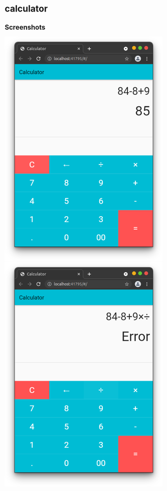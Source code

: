 # calculator



## Screenshots



![image-20220219121116725](https://github.com/main-c/my-beginning-with-flutter/blob/main/calculator/screenshots/image-20220219121116725.png)![image-20220219121149838](https://github.com/main-c/my-beginning-with-flutter/blob/main/calculator/screenshots/image-20220219121149838.png)
